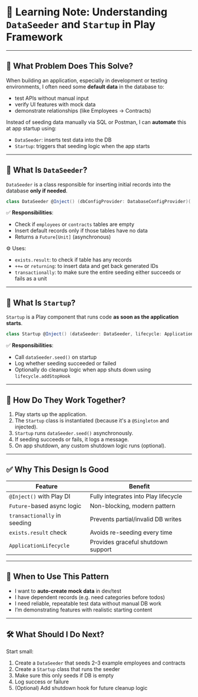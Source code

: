 
# 📘 Learning Note: Understanding `DataSeeder` and `Startup` in Play Framework

---

## 🔹 What Problem Does This Solve?

When building an application, especially in development or testing environments, I often need some **default data** in the database to:
- test APIs without manual input
- verify UI features with mock data
- demonstrate relationships (like Employees → Contracts)

Instead of seeding data manually via SQL or Postman, I can **automate** this at app startup using:
- `DataSeeder`: inserts test data into the DB
- `Startup`: triggers that seeding logic when the app starts

---

## 🔹 What Is `DataSeeder`?

`DataSeeder` is a class responsible for inserting initial records into the database **only if needed**.

```scala
class DataSeeder @Inject() (dbConfigProvider: DatabaseConfigProvider)(...)
```

✅ **Responsibilities**:
- Check if `employees` or `contracts` tables are empty
- Insert default records only if those tables have no data
- Returns a `Future[Unit]` (asynchronous)

⚙️ Uses:
- `exists.result`: to check if table has any records
- `++=` or `returning`: to insert data and get back generated IDs
- `transactionally`: to make sure the entire seeding either succeeds or fails as a unit

---

## 🔹 What Is `Startup`?

`Startup` is a Play component that runs code **as soon as the application starts**.

```scala
class Startup @Inject() (dataSeeder: DataSeeder, lifecycle: ApplicationLifecycle)(...)
```

✅ **Responsibilities**:
- Call `dataSeeder.seed()` on startup
- Log whether seeding succeeded or failed
- Optionally do cleanup logic when app shuts down using `lifecycle.addStopHook`

---

## 🔹 How Do They Work Together?

1. Play starts up the application.
2. The `Startup` class is instantiated (because it's a `@Singleton` and injected).
3. `Startup` runs `dataSeeder.seed()` asynchronously.
4. If seeding succeeds or fails, it logs a message.
5. On app shutdown, any custom shutdown logic runs (optional).

---

## ✅ Why This Design Is Good

| Feature                     | Benefit |
|----------------------------|---------|
| `@Inject()` with Play DI    | Fully integrates into Play lifecycle |
| `Future`-based async logic  | Non-blocking, modern pattern |
| `transactionally` in seeding | Prevents partial/invalid DB writes |
| `exists.result` check       | Avoids re-seeding every time |
| `ApplicationLifecycle`      | Provides graceful shutdown support |

---

## 🧠 When to Use This Pattern

- I want to **auto-create mock data** in dev/test
- I have dependent records (e.g. need categories before todos)
- I need reliable, repeatable test data without manual DB work
- I’m demonstrating features with realistic starting content

---

## 🛠️ What Should I Do Next?

Start small:
1. Create a `DataSeeder` that seeds 2–3 example employees and contracts
2. Create a `Startup` class that runs the seeder
3. Make sure this only seeds if DB is empty
4. Log success or failure
5. (Optional) Add shutdown hook for future cleanup logic
